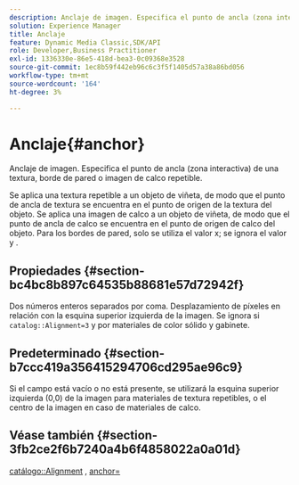 ```yaml
---
description: Anclaje de imagen. Especifica el punto de ancla (zona interactiva) de una textura, borde de pared o imagen de calco repetible.
solution: Experience Manager
title: Anclaje
feature: Dynamic Media Classic,SDK/API
role: Developer,Business Practitioner
exl-id: 1336330e-86e5-418d-bea3-0c09368e3528
source-git-commit: 1ec8b59f442eb96c6c3f5f1405d57a38a86bd056
workflow-type: tm+mt
source-wordcount: '164'
ht-degree: 3%

---
```


# Anclaje{#anchor}

Anclaje de imagen. Especifica el punto de ancla (zona interactiva) de una textura, borde de pared o imagen de calco repetible.

Se aplica una textura repetible a un objeto de viñeta, de modo que el punto de ancla de textura se encuentra en el punto de origen de la textura del objeto. Se aplica una imagen de calco a un objeto de viñeta, de modo que el punto de ancla de calco se encuentra en el punto de origen de calco del objeto. Para los bordes de pared, solo se utiliza el valor x; se ignora el valor y .

## Propiedades {#section-bc4bc8b897c64535b88681e57d72942f}

Dos números enteros separados por coma. Desplazamiento de píxeles en relación con la esquina superior izquierda de la imagen. Se ignora si `catalog::Alignment=3` y por materiales de color sólido y gabinete.

## Predeterminado {#section-b7ccc419a356415294706cd295ae96c9}

Si el campo está vacío o no está presente, se utilizará la esquina superior izquierda (0,0) de la imagen para materiales de textura repetibles, o el centro de la imagen en caso de materiales de calco.

## Véase también {#section-3fb2ce2f6b7240a4b6f4858022a0a01d}

[catálogo::Alignment](../../../../../ir-api/material-cat/image-rendering-api-ref/c-ir-material-catalog/c-ir-material-data-reference/r-ir-alignment.md#reference-e52152e8dc244d0aa13b40c615d0f399) ,  [anchor=](../../../../../ir-api/http-protocol/image-rendering-api-ref/c-ir-http-protocol-ref/c-ir-http-protocol-command-reference/r-ir-http-anchor.md#reference-d53923d785c9442997dc7f2199524c26)
